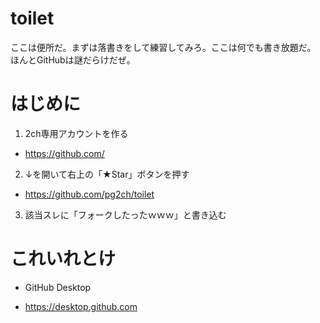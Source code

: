 # toilet
ここは便所だ。まずは落書きをして練習してみろ。ここは何でも書き放題だ。
ほんとGitHubは謎だらけだぜ。

# はじめに
1. 2ch専用アカウントを作る
 - https://github.com/
2. ↓を開いて右上の「★Star」ボタンを押す
 - https://github.com/pg2ch/toilet
3. 該当スレに「フォークしたったｗｗｗ」と書き込む  


# これいれとけ
* GitHub Desktop
 - https://desktop.github.com
